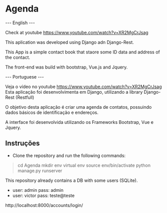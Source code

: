 # Agenda

--- English ---

Check at youtube https://www.youtube.com/watch?v=XR2MgCrJsag

This aplication was developed using Django adn Django-Rest.

This App is a simple contact book that staore some ID data and address of the contact.

The front-end was build with bootstrap, Vue.js and Jquery.

--- Portuguese ---

Veja o vídeo no youtube 
https://www.youtube.com/watch?v=XR2MgCrJsag 
Esta aplicação foi desenvolvimenta em Django, utilizando a library Django-Rest (Restfull)

O objetivo desta aplicação é criar uma agenda de contatos, possuindo dados básicos de identificação e endereços.

A interface foi desenvolvida utilizando os Frameworks Bootstrap, Vue e Jquery.

## Instruções

* Clone the repository and run the following commands:

> cd Agenda
> mkdir env
> virtual env
> source env/bin/activate
> python manage.py runserver

This repository already contains a DB with some users (SQLite).
* user: admin     pass: admin
* user: victor    pass: teste@teste

http://localhost:8000/accounts/login/

